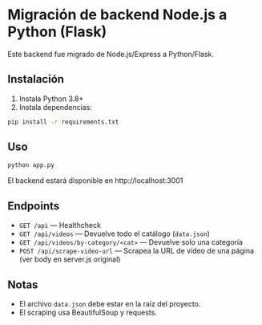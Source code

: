 # Migración de backend Node.js a Python (Flask)

Este backend fue migrado de Node.js/Express a Python/Flask.

## Instalación

1. Instala Python 3.8+
2. Instala dependencias:

```bash
pip install -r requirements.txt
```

## Uso

```bash
python app.py
```

El backend estará disponible en http://localhost:3001

## Endpoints

- `GET /api` — Healthcheck
- `GET /api/videos` — Devuelve todo el catálogo (`data.json`)
- `GET /api/videos/by-category/<cat>` — Devuelve solo una categoría
- `POST /api/scrape-video-url` — Scrapea la URL de video de una página (ver body en server.js original)

## Notas
- El archivo `data.json` debe estar en la raíz del proyecto.
- El scraping usa BeautifulSoup y requests.